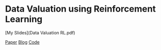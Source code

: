 # Data Valuation using Reinforcement Learning

[My Slides](Data Valuation RL.pdf)

[Paper](https://arxiv.org/pdf/1909.11671.pdf)
[Blog](https://ai.googleblog.com/2020/10/estimating-impact-of-training-data-with.html)
[Code](https://github.com/google-research/google-research/tree/master/dvrl)




